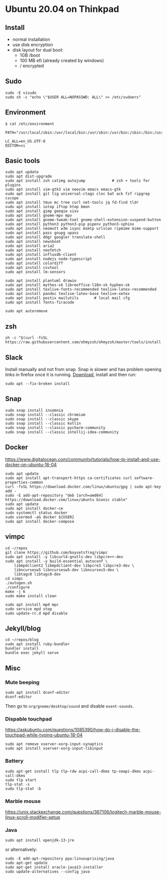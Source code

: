 # Ubuntu 20.04 on Thinkpad

## Install

* normal installation
* use disk encryption
* disk layout for dual boot:
    * 1GB /boot
    * 100 MB efi (already created by windows)
    * / encrypted

## Sudo

    sudo -E visudo
    sudo sh -c "echo \"$USER ALL=NOPASSWD: ALL\" >> /etc/sudoers"
     
## Environment

    $ cat /etc/environment

    PATH="/usr/local/sbin:/usr/local/bin:/usr/sbin:/usr/bin:/sbin:/bin:/usr/games:/usr/local/games"

    LC_ALL=en_US.UTF-8
    EDITOR=vi

## Basic tools

    sudo apt update
    sudo apt dist-upgrade
    sudo apt install zsh catimg autojump            # zsh + tools for plugins
    sudo apt install vim-gtk3 vim neovim emacs emacs-gtk
    sudo apt install git tig universal-ctags cloc bat ack fzf ripgrep cscope
    sudo apt install tmux mc tree curl net-tools jq fd-find tldr
    sudo apt install iotop iftop htop bmon
    sudo apt install gimp geeqie sixv
    sudo apt install gnome-mpv mpv
    sudo apt install gnome-tweak-tool gnome-shell-extension-suspend-button
    sudo apt install python3 python3-pip pipenv python3-sphinx
    sudo apt install neomutt w3m isync msmtp urlscan ripmime mime-support 
    sudo apt install pass gnupg upass
    sudo apt install ddgr googler translate-shell
    sudo apt install newsboat
    sudo apt install aria2
    sudo apt install neofetch 
    sudo apt install influxdb-client
    sudo apt install nodejs node-typescript
    sudo apt install colordiff
    sudo apt install csvtool
    sudo apt install lm-sensors

    sudo apt install plantuml drawio
    sudo apt install mythes-sk libreoffice-l10n-sk hyphen-sk
    sudo apt install texlive-fonts-recommended texlive-latex-recommended 
    sudo apt install pandoc texlive-latex-base texlive-xetex
    sudo apt install postix mailutils       # local mail cfg
    sudo apt install fonts-firacode
    
    sudo apt autoremove

## zsh

    sh -c "$(curl -fsSL https://raw.githubusercontent.com/ohmyzsh/ohmyzsh/master/tools/install.sh)"
    
    
## Slack 

Install manually and not from snap. Snap is slower and has problem opening links in firefox once it is running. [Download](https://slack.com/intl/en-cz/downloads/instructions/ubuntu), install and then run:

    sudo apt --fix-broken install
    

## Snap

    sudo snap install insomnia 
    sudo snap install --classic chromium
    sudo snap install --classic skype
    sudo snap install --classic kotlin
    sudo snap install --classic pycharm-community
    sudo snap install --classic intellij-idea-community


## Docker

https://www.digitalocean.com/community/tutorials/how-to-install-and-use-docker-on-ubuntu-18-04

    sudo apt update
    sudo apt install apt-transport-https ca-certificates curl software-properties-common
    curl -fsSL https://download.docker.com/linux/ubuntu/gpg | sudo apt-key add -
    sudo -E add-apt-repository "deb [arch=amd64] https://download.docker.com/linux/ubuntu bionic stable"
    sudo apt update
    sudo apt install docker-ce
    sudo systemctl status docker
    sudo usermod -aG docker ${USER}
    sudo apt install docker-compose

## vimpc

    cd ~/repos
    git clone https://github.com/boysetsfrog/vimpc
    sudo apt install -y libcurl4-gnutls-dev libpcre++-dev 
    sudo apt install -y build-essential autoconf \
        libmpdclient2 libmpdclient-dev libpcre3 libpcre3-dev \
        libncursesw5 libncursesw5-dev libncurses5-dev \
        libtagc0 libtagc0-dev
    cd vimpc
    ./autogen.sh
    ./configure
    make -j 6
    sudo make install clean
    
    sudo apt install mpd mpc
    sudo service mpd stop
    sudo update-rc.d mpd disable

    
## Jekyll/blog

    cd ~/repos/blog
    sudo apt install ruby-bundler
    bundler install
    bundle exec jekyll serve

    
## Misc

### Mute beeping

    sudo apt install dconf-editor
    dconf-editor
    
Then go to `org/gnome/desktop/sound` and disable `event-sounds`.


### Dispable touchpad
https://askubuntu.com/questions/1085390/how-do-i-disable-the-touchpad-while-typing-ubuntu-18-04

    sudo apt remove xserver-xorg-input-synaptics
    sudo apt install xserver-xorg-input-libinput

### Battery

    sudo apt-get install tlp tlp-rdw acpi-call-dkms tp-smapi-dkms acpi-call-dkms
    sudo tlp start
    tlp-stat -s
    sudo tlp-stat -b
    
    
### Marble mouse

https://unix.stackexchange.com/questions/367106/logitech-marble-mouse-linux-scroll-modifier-setup


### Java

    sudo apt install openjdk-13-jre

or alternatively:

    sudo -E add-apt-repository ppa:linuxuprising/java
    sudo apt-get update
    sudo apt-get install oracle-java13-installer
    sudo update-alternatives --config java
